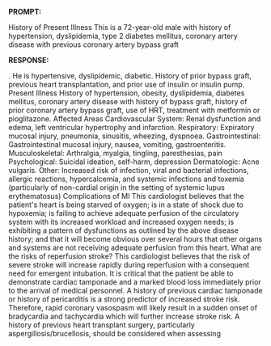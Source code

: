 **PROMPT:**

History of Present Illness This is a 72-year-old male with history of hypertension, dyslipidemia, type 2 diabetes mellitus, coronary artery disease with previous coronary artery bypass graft

**RESPONSE:**

 . He is hypertensive, dyslipidemic, diabetic. History of prior bypass graft, previous heart transplantation, and prior use of insulin or insulin pump.  Present Illness History of hypertension, obesity, dyslipidemia, diabetes mellitus, coronary artery disease with history of bypass graft, history of prior coronary artery bypass graft, use of HRT, treatment with metformin or pioglitazone.  Affected Areas Cardiovascular System: Renal dysfunction and edema, left ventricular hypertrophy and infarction.  Respiratory: Expiratory mucosal injury, pneumonia, sinusitis, wheezing, dyspnoea.  Gastrointestinal: Gastrointestinal mucosal injury, nausea, vomiting, gastroenteritis.  Musculoskeletal: Arthralgia, myalgia, tingling, paresthesias, pain  Psychological: Suicidal ideation, self-harm, depression  Dermatologic: Acne vulgaris.  Other: Increased risk of infection, viral and bacterial infections, allergic reactions, hypercalcemia, and systemic infections and toxemia (particularly of non-cardial origin in the setting of systemic lupus erythematosus)  Complications of MI This cardiologist believes that the patient's heart is being starved of oxygen; is in a state of shock due to hypoxemia; is failing to achieve adequate perfusion of the circulatory system with its increased workload and increased oxygen needs; is exhibiting a pattern of dysfunctions as outlined by the above disease history; and that it will become obvious over several hours that other organs and systems are not receiving adequate perfusion from this heart.  What are the risks of reperfusion stroke? This cardiologist believes that the risk of severe stroke will increase rapidly during reperfusion with a consequent need for emergent intubation. It is critical that the patient be able to demonstrate cardiac tamponade and a marked blood loss immediately prior to the arrival of medical personnel. A history of previous cardiac tamponade or history of pericarditis is a strong predictor of increased stroke risk. Therefore, rapid coronary vasospasm will likely result in a sudden onset of bradycardia and tachycardia which will further increase stroke risk. A history of previous heart transplant surgery, particularly aspergillosis/brucellosis, should be considered when assessing